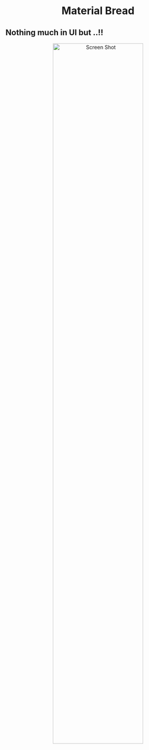 <h1 align="center">Material Bread</h1>

## Nothing much in UI but ..!!

<p align="center">
<img width="70%" src="https://user-images.githubusercontent.com/75155192/176151196-76572646-fa02-406a-acbe-b8cdcf2e689d.png" alt="Screen Shot">
</p>